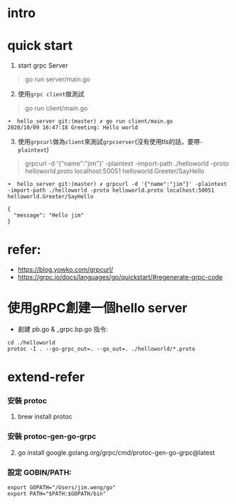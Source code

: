 # intro

# quick start
1. start grpc Server
> go run server/main.go

2. 使用`grpc client`做測試
> go run client/main.go
```log
➜  hello_server git:(master) ✗ go run client/main.go 
2020/10/09 16:47:18 Greeting: Hello world
```

3. 使用`grpcurl`做為`client`來測試`grpcserver`(沒有使用tls的話，要帶`-plaintext`)
> grpcurl -d '{"name":"jim"}' -plaintext -import-path ./helloworld -proto helloworld.proto localhost:50051 helloworld.Greeter/SayHello
```log
➜  hello_server git:(master) ✗ grpcurl -d '{"name":"jim"}' -plaintext -import-path ./helloworld -proto helloworld.proto localhost:50051 helloworld.Greeter/SayHello

{
  "message": "Hello jim"
}
```

# refer:
- https://blog.yowko.com/grpcurl/
- https://grpc.io/docs/languages/go/quickstart/#regenerate-grpc-code

# 使用gRPC創建一個hello server
<!--
- 創建指令: `protoc --go_out=plugins=grpc:. *.proto`

... 2021/12/28 更新 ...

--go_out: protoc-gen-go: plugins are not supported; use 'protoc --go-grpc_out=...' to generate gRPC
See https://grpc.io/docs/languages/go/quickstart/#regenerate-grpc-code for more information.
-->
- 創建 pb.go & _grpc.bp.go 指令:
```
cd ./helloworld
protoc -I . --go-grpc_out=. --go_out=. ./helloworld/*.proto
```

# extend-refer
### 安裝 protoc
1. brew install protoc


### 安裝 protoc-gen-go-grpc
2. go install google.golang.org/grpc/cmd/protoc-gen-go-grpc@latest


### 設定 GOBIN/PATH:
```
export GOPATH="/Users/jim.weng/go"
export PATH="$PATH:$GOPATH/bin"
```
